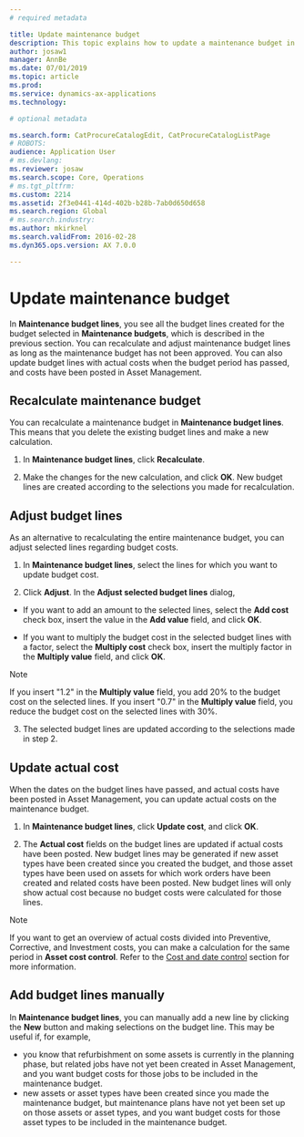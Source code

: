 ```yaml
---
# required metadata

title: Update maintenance budget
description: This topic explains how to update a maintenance budget in Asset Management.
author: josaw1
manager: AnnBe
ms.date: 07/01/2019
ms.topic: article
ms.prod: 
ms.service: dynamics-ax-applications
ms.technology: 

# optional metadata

ms.search.form: CatProcureCatalogEdit, CatProcureCatalogListPage
# ROBOTS: 
audience: Application User
# ms.devlang: 
ms.reviewer: josaw
ms.search.scope: Core, Operations
# ms.tgt_pltfrm: 
ms.custom: 2214
ms.assetid: 2f3e0441-414d-402b-b28b-7ab0d650d658
ms.search.region: Global
# ms.search.industry: 
ms.author: mkirknel
ms.search.validFrom: 2016-02-28
ms.dyn365.ops.version: AX 7.0.0

---
```


# Update maintenance budget

In **Maintenance budget lines**, you see all the budget lines created for the budget selected in **Maintenance budgets**, which is described in the previous section. You can recalculate and adjust maintenance budget lines as long as the maintenance budget has not been approved. You can also update budget lines with actual costs when the budget period has passed, and costs have been posted in Asset Management.


## Recalculate maintenance budget

You can recalculate a maintenance budget in **Maintenance budget lines**. This means that you delete the existing budget lines and make a new calculation.

1. In **Maintenance budget lines**, click **Recalculate**.

2. Make the changes for the new calculation, and click **OK**. New budget lines are created according to the selections you made for recalculation.


## Adjust budget lines

As an alternative to recalculating the entire maintenance budget, you can adjust selected lines regarding budget costs.

1. In **Maintenance budget lines**, select the lines for which you want to update budget cost.

2. Click **Adjust**. In the **Adjust selected budget lines** dialog, 

- If you want to add an amount to the selected lines, select the **Add cost** check box, insert the value in the **Add value** field, and click **OK**.

- If you want to multiply the budget cost in the selected budget lines with a factor, select the **Multiply cost** check box, insert the multiply factor in the **Multiply value** field, and click **OK**.

>[!NOTE]
>If you insert "1.2" in the **Multiply value** field, you add 20% to the budget cost on the selected lines. If you insert "0.7" in the **Multiply value** field, you reduce the budget cost on the selected lines with 30%.

3. The selected budget lines are updated according to the selections made in step 2.


## Update actual cost

When the dates on the budget lines have passed, and actual costs have been posted in Asset Management, you can update actual costs on the maintenance budget.

1. In **Maintenance budget lines**, click **Update cost**, and click **OK**.

2. The **Actual cost** fields on the budget lines are updated if actual costs have been posted. New budget lines may be generated if new asset types have been created since you created the budget, and those asset types have been used on assets for which work orders have been created and related costs have been posted. New budget lines will only show actual cost because no budget costs were calculated for those lines.

>[!NOTE]
>If you want to get an overview of actual costs divided into Preventive, Corrective, and Investment costs, you can make a calculation for the same period in **Asset cost control**. Refer to the [Cost and date control](../controlling-and-reporting/cost-and-date-control.md) section for more information.


## Add budget lines manually

In **Maintenance budget lines**, you can manually add a new line by clicking the **New** button and making selections on the budget line. This may be useful if, for example,

- you know that refurbishment on some assets is currently in the planning phase, but related jobs have not yet been created in Asset Management, and you want budget costs for those jobs to be included in the maintenance budget.  
- new assets or asset types have been created since you made the maintenance budget, but maintenance plans have not yet been set up on those assets or asset types, and you want budget costs for those asset types to be included in the maintenance budget.

